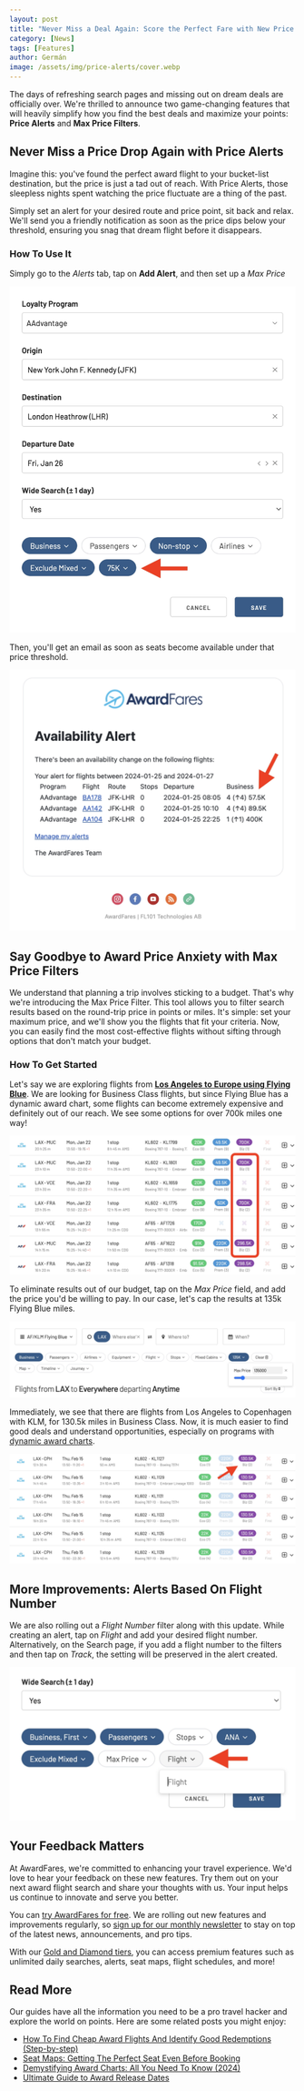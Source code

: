 ```yaml
---
layout: post
title: "Never Miss a Deal Again: Score the Perfect Fare with New Price Alerts and Filters"
category: [News]
tags: [Features]
author: Germán
image: /assets/img/price-alerts/cover.webp
---
```


The days of refreshing search pages and missing out on dream deals are officially over. We're thrilled to announce two game-changing features that will heavily simplify how you find the best deals and maximize your points: **Price Alerts** and **Max Price Filters**.

## Never Miss a Price Drop Again with Price Alerts

Imagine this: you've found the perfect award flight to your bucket-list destination, but the price is just a tad out of reach. With Price Alerts, those sleepless nights spent watching the price fluctuate are a thing of the past.

Simply set an alert for your desired route and price point, sit back and relax. We'll send you a friendly notification as soon as the price dips below your threshold, ensuring you snag that dream flight before it disappears.

### How To Use It

Simply go to the *Alerts* tab, tap on **Add Alert**, and then set up a *Max Price*

<img src="../assets/img/price-alerts/aa-alert-price.webp" alt="Setting a Price Alert on AwardFares" class="noborder"/>

Then, you'll get an email as soon as seats become available under that price threshold.

<img src="../assets/img/price-alerts/aa-alert-email.webp" alt="Email after receiving a Price Alert on AwardFares" class="noborder"/>

## Say Goodbye to Award Price Anxiety with Max Price Filters

We understand that planning a trip involves sticking to a budget. That's why we're introducing the Max Price Filter. This tool allows you to filter search results based on the round-trip price in points or miles. It's simple: set your maximum price, and we'll show you the flights that fit your criteria. Now, you can easily find the most cost-effective flights without sifting through options that don't match your budget.

### How To Get Started

Let's say we are exploring flights from [**Los Angeles to Europe using Flying Blue**](https://awardfares.com/search?LAX.zone:Europe.;c:business;z:flyingblue). We are looking for Business Class flights, but since Flying Blue has a dynamic award chart, some flights can become extremely expensive and definitely out of our reach. We see some options for over 700k miles one way!

<img src="../assets/img/price-alerts/lax-europe-fb.webp" alt="Award flights from Los Angeles to Europe using Flying Blue (AwardFares)" class="noborder"/>

To eliminate results out of our budget, tap on the *Max Price* field, and add the price you'd be willing to pay. In our case, let's cap the results at 135k Flying Blue miles.

<img src="../assets/img/price-alerts/lax-max-price.webp" alt="Set up a maximum price in points or miles when using AwardFares to search an award flight." class="noborder"/>

Immediately, we see that there are flights from Los Angeles to Copenhagen with KLM, for 130.5k miles in Business Class. Now, it is much easier to find good deals and understand opportunities, especially on programs with [dynamic award charts](https://blog.awardfares.com/demystifying-award-charts/).

<img src="../assets/img/price-alerts/lax-europe-fb-filtered.webp" alt="Award flights from Los Angeles to Europe using Flying Blue, maximum 135k miles (AwardFares)" class="noborder"/>

## More Improvements: Alerts Based On Flight Number

We are also rolling out a *Flight Number* filter along with this update. While creating an alert, tap on *Flight* and add your desired flight number. Alternatively, on the Search page, if you add a flight number to the filters and then tap on *Track*, the setting will be preserved in the alert created.

<img src="../assets/img/price-alerts/flight-number-alert.webp" alt="Set up an alert based on Flight Number in AwardFares." class="noborder"/>

## Your Feedback Matters

At AwardFares, we're committed to enhancing your travel experience. We'd love to hear your feedback on these new features. Try them out on your next award flight search and share your thoughts with us. Your input helps us continue to innovate and serve you better.

You can [try AwardFares for free](https://awardfares.com/). We are rolling out new features and improvements regularly, so [sign up for our monthly newsletter](https://awardfares.com/newsletter) to stay on top of the latest news, announcements, and pro tips.

With our [Gold and Diamond tiers](https://awardfares.com/pricing), you can access premium features such as unlimited daily searches, alerts, seat maps, flight schedules, and more!

## Read More

Our guides have all the information you need to be a pro travel hacker and explore the world on points. Here are some related posts you might enjoy:

- [How To Find Cheap Award Flights And Identify Good Redemptions (Step-by-step)](https://blog.awardfares.com/how-to-find-cheap-award-flights/)
- [Seat Maps: Getting The Perfect Seat Even Before Booking](https://blog.awardfares.com/seatmaps-guide/)
- [Demystifying Award Charts: All You Need To Know (2024)](https://blog.awardfares.com/demystifying-award-charts/)
- [Ultimate Guide to Award Release Dates](https://blog.awardfares.com/ultimate-guide-to-award-release-dates)